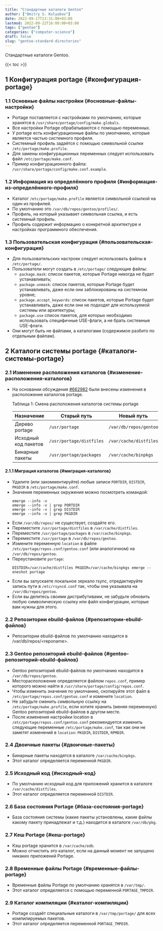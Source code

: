 ```yaml
---
title: "Стандартные каталоги Gentoo"
author: ["Dmitry S. Kulyabov"]
date: 2022-09-17T13:31:00+03:00
lastmod: 2022-09-22T16:09:00+03:00
tags: ["gentoo"]
categories: ["computer-science"]
draft: false
slug: "gentoo-standard-directories"
---
```


Стандартные каталоги Gentoo.

<!--more-->

{{< toc >}}


## <span class="section-num">1</span> Конфигурация portage {#конфигурация-portage}


### <span class="section-num">1.1</span> Основные файлы настройки {#основные-файлы-настройки}

-   Portage поставляется с настройками по умолчанию, которые хранятся в `/usr/share/portage/config/make.globals`.
-   Все настройки Portage обрабатываются с помощью переменных.
-   У portage есть конфигурационные файлы по умолчанию, которые является частью системного профиля.
-   Системный профиль задаётся с помощью символьной ссылки `/etc/portage/make.profile`.
-   Для замены конфигурационных переменных следует использовать файл `/etc/portage/make.conf`.
-   Пример конфигурационного файла: `/usr/share/portage/config/make.conf.example`.


### <span class="section-num">1.2</span> Информация из определённого профиля {#информация-из-определённого-профиля}

-   Каталог `/etc/portage/make.profile` является символьной ссылкой на один из профилей.
-   По умолчанию это `/var/db/repos/gentoo/profiles/`.
-   Профиль, на который указывает символьная ссылка, и есть системный профиль.
-   Профиль содержит информацию о конкретной архитектуре и настройках программного обеспечения.


### <span class="section-num">1.3</span> Пользовательская конфигурация {#пользовательская-конфигурация}

-   Для пользовательских настроек следует использовать файлы в `/etc/portage/`.
-   Пользователи могут создать в `/etc/portage/` следующие файлы:
    -   `package.mask`: список пакетов, которые Portage никогда не будет устанавливать;
    -   `package.unmask`: список пакетов, которые Portage будет устанавливать, даже если они заблокированы на системном уровне;
    -   `package.accept_keywords`: список пакетов, которые Portage будет устанавливать, даже если они не подходят для используемой системы или архитектуры;
    -   `package.use` список пакетов, для которых необходимо использовать специфичные USE-флаги, а не брать системные USE-флаги.
-   Они могут быть не файлами, а каталогами (содержимое разбито по отдельным файлам).


## <span class="section-num">2</span> Каталоги системы portage {#каталоги-системы-portage}


### <span class="section-num">2.1</span> Изменение расположения каталогов {#изменение-расположения-каталогов}

-   На основании обсуждения [#662982](https://bugs.gentoo.org/662982) были внесены изменения в расположение каталогов portage.

    <div class="table-caption">
      <span class="table-number">&#1058;&#1072;&#1073;&#1083;&#1080;&#1094;&#1072; 1:</span>
      Смена расположения каталогов системы portage
    </div>

    | Назначение           | Старый путь              | Новый путь             |
    |----------------------|--------------------------|------------------------|
    | Дерево portage       | `/usr/portage`           | `/var/db/repos/gentoo` |
    | Исходный код пакетов | `/usr/portage/distfiles` | `/var/cache/distfiles` |
    | Бинарные пакеты      | `/usr/portage/packages`  | `/var/cache/binpkgs`   |


#### <span class="section-num">2.1.1</span> Миграция каталогов {#миграция-каталогов}

-   Удалите (или закомментируйте) любые записи `PORTDIR`, `DISTDIR`, `PKGDIR` в `/etc/portage/make.conf`.
-   Значения переменных окружения можно посмотреть командой:
    ```shell
    emerge --info -v
    emerge --info -v | grep PORTDIR
    emerge --info -v | grep DISTDIR
    emerge --info -v | grep PKGDIR
    ```
-   Если `/var/db/repos/` не существует, создайте его.
-   Переместите `/usr/portage/distfiles` в `/var/cache/distfiles`.
-   Переместите `/usr/portage/packages` в `/var/cache/binpkgs`.
-   Переместите `/usr/portage` в `/var/db/repos/gentoo`.
-   Измените переменную `location` в файле `/etc/portage/repos.conf/gentoo.conf` (или аналогичном) на `/var/db/repos/gentoo`.
-   Переустановите `portage`:
    ```shell
    DISTDIR=/var/cache/distfiles PKGDIR=/var/cache/binpkgs emerge --oneshot portage
    ```
-   Если вы запускаете локальное зеркало rsync, отредактируйте запись пути в `/etc/rsyncd.conf` так, чтобы она указывала на `/var/db/repos/gentoo`.
-   Если вы делитесь своими дистрибутивами, не забудьте обновить любую символическую ссылку или файл конфигурации, которые вам нужны для этого.


### <span class="section-num">2.2</span> Репозитории ebuild-файлов {#репозитории-ebuild-файлов}

-   Репозитории ebuild-файлов по умолчанию находится в /var/db/repos/&lt;reponame&gt;.


### <span class="section-num">2.3</span> Gentoo репозиторий ebuild-файлов {#gentoo-репозиторий-ebuild-файлов}

-   Gentoo репозиторий ebuild-файлов по умолчанию находится в `/var/db/repos/gentoo`.
-   Месторасположение определяется файлом `repos.conf`, пример которого можно найти в `/usr/share/portage/config/repos.conf`.
-   Чтобы изменить значения по умолчанию, скопируйте этот файл в `/etc/portage/repos.conf/gentoo.conf` и измените `location`.
-   Не забудьте сменить символьную ссылку на `/etc/portage/make.profile`, если хотите хранить (меняя переменную) Gentoo репозиторий ebuild-файлов в другом месте.
-   После изменения настройки location в `/etc/portage/repos.conf/gentoo.conf` рекомендуется изменить следующие переменные `/etc/portage/make.conf`, так как они не заметят изменений в `location`: `PKGDIR`, `DISTDIR`, `RPMDIR`.


### <span class="section-num">2.4</span> Двоичные пакеты {#двоичные-пакеты}

-   Бинарные пакеты находятся в каталоге `/var/cache/binpkgs`.
-   Этот каталог определяется переменной `PKGDIR`.


### <span class="section-num">2.5</span> Исходный код {#исходный-код}

-   По умолчанию исходный код для приложений хранится в каталоге `/var/cache/distfiles`.
-   Этот каталог определяется переменной `DISTDIR`.


### <span class="section-num">2.6</span> База состояния Portage {#база-состояния-portage}

-   База состояния системы (какие пакеты установлены, какие файлы какому пакету принадлежат и т.д.) находится в каталоге `/var/db/pkg`.


### <span class="section-num">2.7</span> Кеш Portage {#кеш-portage}

-   Кэш portage хранится в `/var/cache/edb`.
-   Можно отчистить это каталог, если на данный момент не запущено никаких приложений Portage.


### <span class="section-num">2.8</span> Временные файлы Portage {#временные-файлы-portage}

-   Временные файлы Portage по умолчанию хранятся в `/var/tmp/`.
-   Этот каталог определяется с помощью переменной `PORTAGE_TMPDIR`.


### <span class="section-num">2.9</span> Каталог компиляции {#каталог-компиляции}

-   Portage создаёт специальные каталоги в `/var/tmp/portage/` для всех компилируемых пакетов.
-   Этот каталог определяется переменной `PORTAGE_TMPDIR`.

